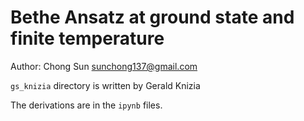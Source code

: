 Bethe Ansatz at ground state and finite temperature
===================================================

Author: Chong Sun <sunchong137@gmail.com>

`gs_knizia` directory is written by Gerald Knizia

The derivations are in the `ipynb` files.
